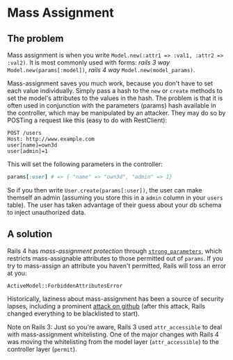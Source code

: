 # Mass Assignment

## The problem

Mass assignment is when you write `Model.new(:attr1 => :val1, :attr2
=> :val2)`. It is most commonly used with forms:
 _rails 3 way_ `Model.new(params[:model])`, _rails 4 way_ `Model.new(model_params)`.

Mass-assignment saves you much work, because you don't have to set
each value individually. Simply pass a hash to the `new` or `create`
methods to set the model's attributes to the values in the hash. The
problem is that it is often used in conjunction with the parameters
(params) hash available in the controller, which may be manipulated by
an attacker. They may do so by POSTing a request like this (easy to do
with RestClient):

```
POST /users
Host: http://www.example.com
user[name]=own3d
user[admin]=1
```

This will set the following parameters in the controller:

```ruby
params[:user] # => { "name" => "own3d", "admin" => 1}
```

So if you then write `User.create(params[:user])`, the user can make
themself an admin (assuming you store this in a `admin` column in your
`users` table). The user has taken advantage of their guess about your
db schema to inject unauthorized data.

## A solution

Rails 4 has *mass-assignment protection* through [`strong_parameters`][strong-parameters],
which restricts mass-assignable attributes to those permitted out of `params`.
If you try to mass-assign an attribute you haven't permitted, Rails
will toss an error at you:

    ActiveModel::ForbiddenAttributesError

Historically, laziness about mass-assignment has been a source of
security lapses, including a prominent
[attack on github][attack-on-github] (after this attack, Rails changed
everything to be blacklisted to start).

Note on Rails 3: Just so you're aware, Rails 3 used `attr_accessible` to deal with 
mass-assignment whitelisting. One of the major changes with Rails 4 was moving 
the whitelisting from the model layer (`attr_accessible`) to the controller 
layer (`permit`).

[strong-parameters]: https://github.com/rails/strong_parameters
[attack-on-github]: https://gist.github.com/1978249
